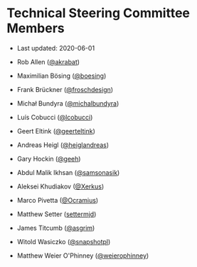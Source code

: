 # Technical Steering Committee Members

- Last updated: 2020-06-01

- Rob Allen ([@akrabat](https://github.com/akrabat))
- Maximilian Bösing ([@boesing](https://github.com/boesing))
- Frank Brückner ([@froschdesign](https://github.com/froschdesign))
- Michał Bundyra ([@michalbundyra](https://github.com/michalbundyra))
- Luís Cobucci ([@lcobucci](https://github.com/lcobucci))
- Geert Eltink ([@geerteltink](https://github.com/geerteltink))
- Andreas Heigl ([@heiglandreas](https://github.com/heiglandreas))
- Gary Hockin ([@geeh](https://github.com/geeh))
- Abdul Malik Ikhsan ([@samsonasik](https://github.com/samsonasik))
- Aleksei Khudiakov ([@Xerkus](https://github.com/Xerkus))
- Marco Pivetta ([@Ocramius](https://github.com/Ocramius))
- Matthew Setter ([settermjd](https://github.com/settermjd))
- James Titcumb ([@asgrim](https://github.com/asgrim))
- Witold Wasiczko ([@snapshotpl](https://github.com/snapshotpl))
- Matthew Weier O'Phinney ([@weierophinney](https://github.com/weierophinney))
